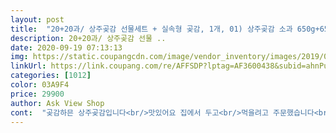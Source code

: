```yaml
---
layout: post 
title:  "20+20과/ 상주곶감 선물세트 + 실속형 곶감, 1개, 01) 상주곶감 소과 650g+650g" 
description: 20+20과/ 상주곶감 선물 ..
date: 2020-09-19 07:13:13 
img: https://static.coupangcdn.com/image/vendor_inventory/images/2019/01/29/10/3/031a1ec4-cf1c-44d8-96ff-46d63e2153b0.jpg 
linkUrl: https://link.coupang.com/re/AFFSDP?lptag=AF3600438&subid=ahnPublicAsk&pageKey=171524092&itemId=490462928&vendorItemId=4240569177&traceid=V0-113-39177a105c0aebd9 
categories: [1012] 
color: 03A9F4 
price: 29900 
author: Ask View Shop 
cont:  "곶감하믄 상주곶감입니다<br/>맛있어요 집에서 두고<br/>먹을려고 주문했습니다<br/>배송은 빠르고 포장도 신경써서 보내주셨어요.<br/> 작고 아담한 사이즈고,<br/>부드러운 걸 좋아하신다면 건시<br/>요번에 두가지 먹어 보고 느낀 식감입니다<br/>요번엔 곶감이 먹고 싶어서 시켜보았습니다<br/>제 평가가 도움이 되셨길 바랍니다<br/>지난 달에는 선물용으로 부드러운 건시를 샀었는데<br/>진한 단맛은 덜하지만.<br/>.<br/> 씨가 없어서 먹기는 편합니다.<br/> 곶감을 좋아해서 많이 먹어본 저로선  맛은 좀 덜한데 크게 안따진다면 괜찮고요.<br/> 질좋고 맛있는걸 찾는담 비추에요.<br/><br/>쫄깃한 맛을 좋아하신다면 곶감입니다<br/>참 쫄깃하고 당도가 높고 식감이 좋아서 만족합니다<br/>" 
---
```

